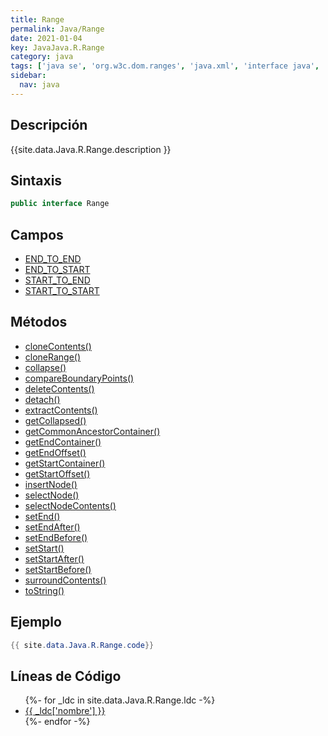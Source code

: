 ```yaml
---
title: Range
permalink: Java/Range
date: 2021-01-04
key: JavaJava.R.Range
category: java
tags: ['java se', 'org.w3c.dom.ranges', 'java.xml', 'interface java', 'Java 9', 'DOM Level 2']
sidebar: 
  nav: java
---
```


## Descripción
{{site.data.Java.R.Range.description }}

## Sintaxis
~~~java
public interface Range
~~~

## Campos
* [END_TO_END](/Java/Range/END_TO_END)
* [END_TO_START](/Java/Range/END_TO_START)
* [START_TO_END](/Java/Range/START_TO_END)
* [START_TO_START](/Java/Range/START_TO_START)

## Métodos
* [cloneContents()](/Java/Range/cloneContents)
* [cloneRange()](/Java/Range/cloneRange)
* [collapse()](/Java/Range/collapse)
* [compareBoundaryPoints()](/Java/Range/compareBoundaryPoints)
* [deleteContents()](/Java/Range/deleteContents)
* [detach()](/Java/Range/detach)
* [extractContents()](/Java/Range/extractContents)
* [getCollapsed()](/Java/Range/getCollapsed)
* [getCommonAncestorContainer()](/Java/Range/getCommonAncestorContainer)
* [getEndContainer()](/Java/Range/getEndContainer)
* [getEndOffset()](/Java/Range/getEndOffset)
* [getStartContainer()](/Java/Range/getStartContainer)
* [getStartOffset()](/Java/Range/getStartOffset)
* [insertNode()](/Java/Range/insertNode)
* [selectNode()](/Java/Range/selectNode)
* [selectNodeContents()](/Java/Range/selectNodeContents)
* [setEnd()](/Java/Range/setEnd)
* [setEndAfter()](/Java/Range/setEndAfter)
* [setEndBefore()](/Java/Range/setEndBefore)
* [setStart()](/Java/Range/setStart)
* [setStartAfter()](/Java/Range/setStartAfter)
* [setStartBefore()](/Java/Range/setStartBefore)
* [surroundContents()](/Java/Range/surroundContents)
* [toString()](/Java/Range/toString)

## Ejemplo
~~~java
{{ site.data.Java.R.Range.code}}
~~~

## Líneas de Código
<ul>
{%- for _ldc in site.data.Java.R.Range.ldc -%}
   <li>
       <a href="{{_ldc['url'] }}">{{ _ldc['nombre'] }}</a>
   </li>
{%- endfor -%}
</ul>
